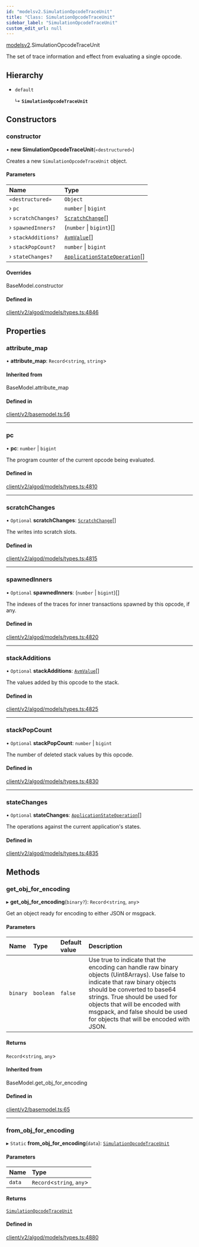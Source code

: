 ```yaml
---
id: "modelsv2.SimulationOpcodeTraceUnit"
title: "Class: SimulationOpcodeTraceUnit"
sidebar_label: "SimulationOpcodeTraceUnit"
custom_edit_url: null
---
```


[modelsv2](../namespaces/modelsv2.md).SimulationOpcodeTraceUnit

The set of trace information and effect from evaluating a single opcode.

## Hierarchy

- `default`

  ↳ **`SimulationOpcodeTraceUnit`**

## Constructors

### constructor

• **new SimulationOpcodeTraceUnit**(`«destructured»`)

Creates a new `SimulationOpcodeTraceUnit` object.

#### Parameters

| Name | Type |
| :------ | :------ |
| `«destructured»` | `Object` |
| › `pc` | `number` \| `bigint` |
| › `scratchChanges?` | [`ScratchChange`](modelsv2.ScratchChange.md)[] |
| › `spawnedInners?` | (`number` \| `bigint`)[] |
| › `stackAdditions?` | [`AvmValue`](modelsv2.AvmValue.md)[] |
| › `stackPopCount?` | `number` \| `bigint` |
| › `stateChanges?` | [`ApplicationStateOperation`](modelsv2.ApplicationStateOperation.md)[] |

#### Overrides

BaseModel.constructor

#### Defined in

[client/v2/algod/models/types.ts:4846](https://github.com/joe-p/js-algorand-sdk/blob/6a3021f/src/client/v2/algod/models/types.ts#L4846)

## Properties

### attribute\_map

• **attribute\_map**: `Record`<`string`, `string`\>

#### Inherited from

BaseModel.attribute\_map

#### Defined in

[client/v2/basemodel.ts:56](https://github.com/joe-p/js-algorand-sdk/blob/6a3021f/src/client/v2/basemodel.ts#L56)

___

### pc

• **pc**: `number` \| `bigint`

The program counter of the current opcode being evaluated.

#### Defined in

[client/v2/algod/models/types.ts:4810](https://github.com/joe-p/js-algorand-sdk/blob/6a3021f/src/client/v2/algod/models/types.ts#L4810)

___

### scratchChanges

• `Optional` **scratchChanges**: [`ScratchChange`](modelsv2.ScratchChange.md)[]

The writes into scratch slots.

#### Defined in

[client/v2/algod/models/types.ts:4815](https://github.com/joe-p/js-algorand-sdk/blob/6a3021f/src/client/v2/algod/models/types.ts#L4815)

___

### spawnedInners

• `Optional` **spawnedInners**: (`number` \| `bigint`)[]

The indexes of the traces for inner transactions spawned by this opcode, if any.

#### Defined in

[client/v2/algod/models/types.ts:4820](https://github.com/joe-p/js-algorand-sdk/blob/6a3021f/src/client/v2/algod/models/types.ts#L4820)

___

### stackAdditions

• `Optional` **stackAdditions**: [`AvmValue`](modelsv2.AvmValue.md)[]

The values added by this opcode to the stack.

#### Defined in

[client/v2/algod/models/types.ts:4825](https://github.com/joe-p/js-algorand-sdk/blob/6a3021f/src/client/v2/algod/models/types.ts#L4825)

___

### stackPopCount

• `Optional` **stackPopCount**: `number` \| `bigint`

The number of deleted stack values by this opcode.

#### Defined in

[client/v2/algod/models/types.ts:4830](https://github.com/joe-p/js-algorand-sdk/blob/6a3021f/src/client/v2/algod/models/types.ts#L4830)

___

### stateChanges

• `Optional` **stateChanges**: [`ApplicationStateOperation`](modelsv2.ApplicationStateOperation.md)[]

The operations against the current application's states.

#### Defined in

[client/v2/algod/models/types.ts:4835](https://github.com/joe-p/js-algorand-sdk/blob/6a3021f/src/client/v2/algod/models/types.ts#L4835)

## Methods

### get\_obj\_for\_encoding

▸ **get_obj_for_encoding**(`binary?`): `Record`<`string`, `any`\>

Get an object ready for encoding to either JSON or msgpack.

#### Parameters

| Name | Type | Default value | Description |
| :------ | :------ | :------ | :------ |
| `binary` | `boolean` | `false` | Use true to indicate that the encoding can handle raw binary objects (Uint8Arrays). Use false to indicate that raw binary objects should be converted to base64 strings. True should be used for objects that will be encoded with msgpack, and false should be used for objects that will be encoded with JSON. |

#### Returns

`Record`<`string`, `any`\>

#### Inherited from

BaseModel.get\_obj\_for\_encoding

#### Defined in

[client/v2/basemodel.ts:65](https://github.com/joe-p/js-algorand-sdk/blob/6a3021f/src/client/v2/basemodel.ts#L65)

___

### from\_obj\_for\_encoding

▸ `Static` **from_obj_for_encoding**(`data`): [`SimulationOpcodeTraceUnit`](modelsv2.SimulationOpcodeTraceUnit.md)

#### Parameters

| Name | Type |
| :------ | :------ |
| `data` | `Record`<`string`, `any`\> |

#### Returns

[`SimulationOpcodeTraceUnit`](modelsv2.SimulationOpcodeTraceUnit.md)

#### Defined in

[client/v2/algod/models/types.ts:4880](https://github.com/joe-p/js-algorand-sdk/blob/6a3021f/src/client/v2/algod/models/types.ts#L4880)
